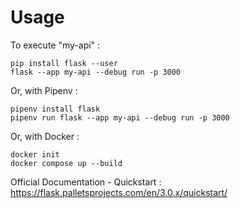 # Usage

To execute "my-api" :
```
pip install flask --user
flask --app my-api --debug run -p 3000
```

Or, with Pipenv :
```
pipenv install flask
pipenv run flask --app my-api --debug run -p 3000
```

Or, with Docker :
```
docker init
docker compose up --build
```


Official Documentation - Quickstart :
https://flask.palletsprojects.com/en/3.0.x/quickstart/
